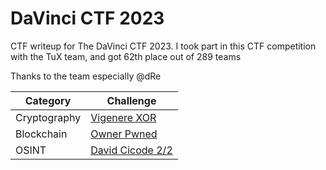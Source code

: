 # DaVinci CTF 2023
CTF writeup for The DaVinci CTF 2023. I took part in this CTF competition with the TuX team, and got 62th place out of 289 teams

Thanks to the team especially @dRe

| Category | Challenge
| --- | --- |
| Cryptography | [Vigenere XOR](/DaVinci%20CTF%202023/Vigenere%20XOR/)
| Blockchain | [Owner Pwned](/DaVinci%20CTF%202023/Owner%20Pwned/)
| OSINT | [David Cicode 2/2](/DaVinci%20CTF%202023/David%20Cicode%202/)